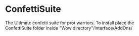 # ConfettiSuite
The Ultimate confetti suite for prot warriors.
To install place the ConfettiSuite folder inside "Wow directory"/Interface/AddOns/
